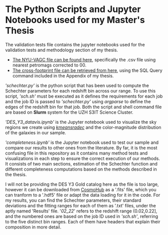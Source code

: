 # The Python Scripts and Jupyter Notebooks used for my Master's Thesis

The validation tests file contains the jupyter notebooks used for the validation tests and methodology section of my thesis. 
* [The NYU-VAGC file can be found here](https://sdss.physics.nyu.edu/vagc/), specifically the .csv file using nearest petromags corrected to 00.
* [The cross-footprint file can be retrieved from here](https://datalab.noirlab.edu/data-explorer), using the SQL Query command included in the Appendix of my thesis.

*'schechter.py'* is the python script that has been used to compute the Schechter parameters for each redshift bin across our range. To use this script, *'sch.sh'* must be executed as it defines the requirements for each job and the job ID is passed to *'schechter.py'* using *argparse* to define the edges of the redshift bin for that job. Both the script and shell command file are based on **Slurm** system for the UZH S3IT Science Cluster.

*'DES_Y3_datavis.ipynb'* is the Jupyter notebook used to visualize the sky regions we create using *[kmeansradec](https://github.com/esheldon/kmeans_radec?tab=readme-ov-file)* and the color-magnitude distribution of the galaxies in our sample.

*'completeness.ipynb'* is the Jupyter notebook used to test our sample and compare our results to other ones from the literature. By far, it is the most confusing file in this repository as it contains many method tests and visualizations in each step to ensure the correct execution of our methods. It consists of two main sections, estimation of the Schechter function and different completeness computations based on the methods described in the thesis.

I will not be providing the DES Y3 Gold catalog here as the file is too large, however it can be downloaded from [CosmoHub](https://cosmohub.pic.es/login) as a '.fits' file, which you can tranform to a '.hdf5' file or adapt the data loading for it in the code. For my results, you can find the Schechter parameters, their standard deviations and the fitting ranges for each of them as '.txt' files, under the aptly named 'Results' file. '*02_22*' refers to the redshift range (0.02,0.22], and the numbered ones are based on the job ID used in *'sch.sh'*, referring to the five distinct bin ranges. Each of them have headers that explain their composition in more detail.
